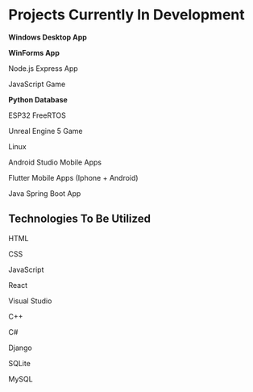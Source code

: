 # Projects Currently In Development

**Windows Desktop App**

**WinForms App**

Node.js Express App

JavaScript Game

**Python Database**

ESP32 FreeRTOS

Unreal Engine 5 Game

Linux

Android Studio Mobile Apps

Flutter Mobile Apps (Iphone + Android)

Java Spring Boot App


## Technologies To Be Utilized
HTML 

CSS 

JavaScript 

React

Visual Studio 

C++

C#

Django

SQLite

MySQL
